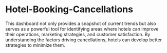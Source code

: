 # Hotel-Booking-Cancellations
This dashboard not only provides a snapshot of current trends but also serves as a powerful tool for identifying areas where hotels can improve their operations, marketing strategies, and customer satisfaction. By understanding the factors driving cancellations, hotels can develop better strategies to minimize them.
